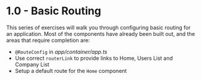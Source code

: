 # 1.0 - Basic Routing

This series of exercises will walk you through configuring basic routing for an application. Most of the components have already been built out, and the areas that require completion are:

* `@RouteConfig` in _*app/container/app.ts*_
* Use correct `routerLink` to provide links to Home, Users List and Company List
* Setup a default route for the `Home` component 

